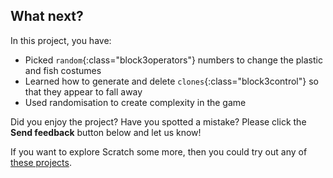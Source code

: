 ## What next?

In this project, you have:
+ Picked `random`{:class="block3operators"} numbers to change the plastic and fish costumes
+ Learned how to generate and delete `clones`{:class="block3control"} so that they appear to fall away
+ Used randomisation to create complexity in the game

Did you enjoy the project? Have you spotted a mistake? Please click the **Send feedback** button below and let us know!

If you want to explore Scratch some more, then you could try out any of [these projects](https://projects.raspberrypi.org/en/projects?software%5B%5D=scratch).
